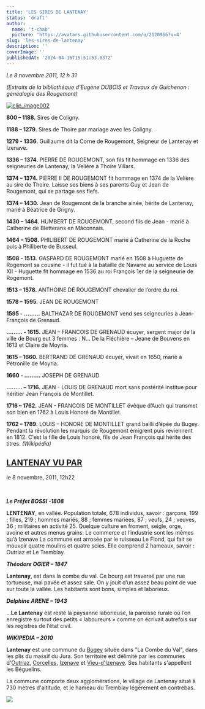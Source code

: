```yaml
---
title: 'LES SIRES DE LANTENAY'
status: 'draft'
author:
  name: 't-chab'
  picture: 'https://avatars.githubusercontent.com/u/2120966?v=4'
slug: 'les-sires-de-lantenay'
description: ''
coverImage: ''
publishedAt: '2024-04-16T15:51:53.037Z'
---
```


*Le 8 novembre 2011, 12 h 31*

*(Extraits de la bibliothèque d’Eugène DUBOIS et Travaux de Guichenon : généalogie des Rougemont)*

[![clip_image002](https://beguelins.net/blog/public/Windows-Live-Writer/LES-SIRES-DE-LANTENAY_AE9C/clip_image002_thumb.jpg "clip_image002")](https://beguelins.net/blog/public/Windows-Live-Writer/LES-SIRES-DE-LANTENAY_AE9C/clip_image002_2.jpg)

**800 – 1188.** Sires de Coligny.

**1188 – 1279.** Sires de Thoire par mariage avec les Coligny.

**1279 - 1336.** Guillaume dit la Corne de Rougemont, Seigneur de Lantenay et Izenave.

**1336 – 1374.** PIERRE DE ROUGEMONT, son fils fit hommage en 1336 des seigneuries de Lantenay, la Velière à Thoire Villars.

**1374 – 1374.** PIERRE II DE ROUGEMONT fit hommage en 1374 de la Velière au sire de Thoire. Laisse ses biens à ses parents Guy et Jean de Rougemont, qui se partage ses fiefs.

**1374 – 1430.** Jean de Rougemont de la branche ainée, hérite de Lantenay, marié à Béatrice de Grigny.

**1430 – 1464.** HUMBERT DE ROUGEMONT, second fils de Jean - marié à Catherine de Bletterans en Mâconnais.

**1464 – 1508.** PHILIBERT DE ROUGEMONT marié à Catherine de la Roche puis à Philiberte de Busseul.

**1508 - 1513.** GASPARD DE ROUGEMONT marié en 1508 à Huguette de Rogemont sa cousine - il fut tué à la bataille de Navarre au service de Louis XII - Huguette fit hommage en 1536 au roi François 1er de la seigneurie de Rogemont.

**1513 – 1578.** ANTHOINE DE ROUGEMONT chevalier de l’ordre du roi.

**1578 – 1595.** JEAN DE ROUGEMONT

**1595 - ………** BALTHAZAR DE ROUGEMONT vend ses seigneuries à Jean-François de Grenaud.

**……… - 1615.** JEAN – FRANCOIS DE GRENAUD écuyer, sergent major de la ville de Bourg eut 3 femmes : N… De la Fléchière – Jeane de Bouvens en 1613 et Claire de Moyria.

**1615 – 1660.** BERTRAND DE GRENAUD écuyer, vivait en 1650, marié à Pétronille de Moyria.

**1660 - ………** JOSEPH DE GRENAUD

**……… – 1716.** JEAN - LOUIS DE GRENAUD mort sans postérité institue pour héritier Jean François de Montillet.

**1716 – 1762.** JEAN - FRANCOIS DE MONTILLET évêque d’Auch qui transmet son bien en 1762 à Louis Honoré de Montillet.

**1762 – 1789.** LOUIS – HONORE DE MONTILLET grand bailli d’épée du Bugey. Pendant la révolution les marquis de Rougemont émigrent puis reviennent en 1812. C'est la fille de Louis honoré, fils de Jean François qui hérite des titres. *(Wikipédia)*

## [LANTENAY VU PAR](https://beguelins.net/blog/index.php/post/2011/11/08/LANTENAY-VU-PAR)

le 8 novembre, 2011, 12h22

 

***Le Préfet BOSSI -1808***

**LENTENAY**, en vallée. Population totale, 678 individus, savoir : garçons, 199 ; filles, 219 ; hommes mariés, 88 ; femmes mariées, 87 ; veufs, 24 ; veuves, 36 ; militaires en activité 25. Quelque culture en froment, seigle, orge, avoine et autres menus grains. Le commerce et l’industrie sont les mêmes qu’à Izenave La commune est arrosée par le ruisseau Le Flond, qui fait se mouvoir quatre moulins et quatre scies. Elle comprend 2 hameaux, savoir : Outriaz et Le Tremblay.

***Théodore OGIER – 1847***

**Lantenay**, est dans la combe du val. Ce bourg est traversé par une rue tortueuse, mal pavée et assez sale. On y jouit d’un assez beau point de vue sur toute la vallée. Les habitants sont bons, simples et laborieux.

***Delphine ARENE – 1943***

…**Le Lantenay** est resté la paysanne laborieuse, la paroisse rurale où l’on enregistre surtout des petits « laboureurs » comme on écrivait autrefois sur les registres de l’état civil.

***WIKIPEDIA – 2010***

**Lantenay** est une commune du [Bugey](http://fr.wikipedia.org/wiki/Bugey) située dans "La Combe du Val", dans les plis du massif du Jura. Son territoire est délimité par les communes d'[Outriaz](http://fr.wikipedia.org/wiki/Outriaz), [Corcelles](http://fr.wikipedia.org/wiki/Corcelles_\(Ain\)), [Izenave](http://fr.wikipedia.org/wiki/Izenave) et [Vieu-d'Izenave](http://fr.wikipedia.org/wiki/Vieu-d%27Izenave). Ses habitants s'appellent les Béguelins.

La commune comporte deux agglomérations, le village de Lantenay situé à 730 mètres d'altitude, et le hameau du Tremblay légèrement en contrebas.

![](/images/image-M0Nj.png)